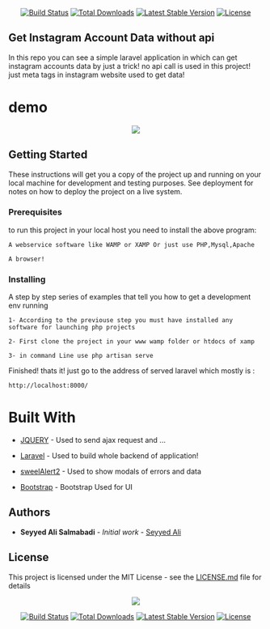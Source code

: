 
<p align="center">
<a href="https://travis-ci.org/laravel/framework"><img src="https://travis-ci.org/laravel/framework.svg" alt="Build Status"></a>
<a href="https://packagist.org/packages/laravel/framework"><img src="https://poser.pugx.org/laravel/framework/d/total.svg" alt="Total Downloads"></a>
<a href="https://packagist.org/packages/laravel/framework"><img src="https://poser.pugx.org/laravel/framework/v/stable.svg" alt="Latest Stable Version"></a>
<a href="https://packagist.org/packages/laravel/framework"><img src="https://poser.pugx.org/laravel/framework/license.svg" alt="License"></a>
</p>

## Get Instagram Account Data without api

In this repo you can see a simple laravel application in which can get instagram accounts data by just a trick!
no api call is used in this project!  just meta tags in instagram website used to get data!

# demo

<p align="center"><img src="http://uclearn.ir/instagram-data.gif
"></p>


## Getting Started

These instructions will get you a copy of the project up and running on your local machine for development and testing purposes. See deployment for notes on how to deploy the project on a live system.

### Prerequisites

to run this project in your local host you need to install the above program:

```
A webservice software like WAMP or XAMP Or just use PHP,Mysql,Apache

```

```
A browser!
```


### Installing

A step by step series of examples that tell you how to get a development env running

```
1- According to the previouse step you must have installed any software for launching php projects
```

```
2- First clone the project in your www wamp folder or htdocs of xamp
```

```
3- in command Line use php artisan serve
```

Finished! thats it! just go to the address of served laravel which mostly is :

``
http://localhost:8000/
``

# Built With

* [JQUERY](https://github.com/jquery/jquery) - Used to send ajax request and ...

* [Laravel](https://github.com/laravel/laravel) - Used to build whole backend of application!

* [sweelAlert2](https://github.com/sweetalert2/sweetalert2) - Used to show modals of errors and data

* [Bootstrap](https://github.com/twbs/bootstrap) - Bootstrap Used for UI

## Authors

* **Seyyed Ali Salmabadi** - *Initial work* - [Seyyed Ali](https://github.com/salis77/)

## License

This project is licensed under the MIT License - see the [LICENSE.md](LICENSE.md) file for details


































<p align="center"><img src="https://laravel.com/assets/img/components/logo-laravel.svg"></p>

<p align="center">
<a href="https://travis-ci.org/laravel/framework"><img src="https://travis-ci.org/laravel/framework.svg" alt="Build Status"></a>
<a href="https://packagist.org/packages/laravel/framework"><img src="https://poser.pugx.org/laravel/framework/d/total.svg" alt="Total Downloads"></a>
<a href="https://packagist.org/packages/laravel/framework"><img src="https://poser.pugx.org/laravel/framework/v/stable.svg" alt="Latest Stable Version"></a>
<a href="https://packagist.org/packages/laravel/framework"><img src="https://poser.pugx.org/laravel/framework/license.svg" alt="License"></a>
</p>
